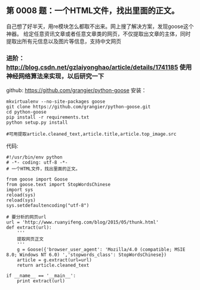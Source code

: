 ## 第 0008 题：一个HTML文件，找出里面的正文。

自己想了好半天，用re模块怎么都取不出来。网上搜了解决方案，发现goose这个神器。
给定任意资讯文章或者任意文章类的网页，不仅提取出文章的主体，同时提取出所有元信息以及图片等信息，支持中文网页

### 进阶：http://blog.csdn.net/gzlaiyonghao/article/details/1741185 使用神经网络算法来实现，以后研究一下

github: https://github.com/grangier/python-goose
安装：
```
mkvirtualenv --no-site-packages goose
git clone https://github.com/grangier/python-goose.git
cd python-goose
pip install -r requirements.txt
python setup.py install

#可用提取article.cleaned_text,article.title,article.top_image.src
```

代码:
```
#!/usr/bin/env python
# -*- coding: utf-8 -*-
# 一个HTML文件，找出里面的正文。

from goose import Goose
from goose.text import StopWordsChinese
import sys
reload(sys)
reload(sys)
sys.setdefaultencoding("utf-8")

# 要分析的网页url
url = 'http://www.ruanyifeng.com/blog/2015/05/thunk.html'
def extract(url):
    '''
    提取网页正文
    '''
    g = Goose({'browser_user_agent': 'Mozilla/4.0 (compatible; MSIE 8.0; Windows NT 6.0) ','stopwords_class': StopWordsChinese})
    article = g.extract(url=url)
    return article.cleaned_text

if __name__ == '__main__':
    print extract(url)

```
